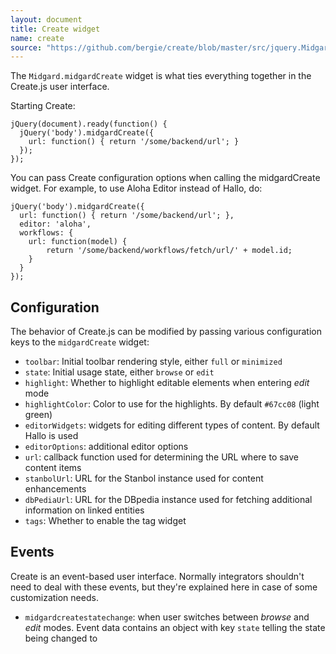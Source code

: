 ```yaml
---
layout: document
title: Create widget
name: create
source: "https://github.com/bergie/create/blob/master/src/jquery.Midgard.midgardCreate.js"
---
```

The `Midgard.midgardCreate` widget is what ties everything together in the Create.js user interface.

Starting Create:

    jQuery(document).ready(function() {
      jQuery('body').midgardCreate({
        url: function() { return '/some/backend/url'; }
      });
    });

You can pass Create configuration options when calling the midgardCreate widget. For example, to use Aloha Editor instead of Hallo, do:

    jQuery('body').midgardCreate({
      url: function() { return '/some/backend/url'; },
      editor: 'aloha',
      workflows: {
        url: function(model) {
            return '/some/backend/workflows/fetch/url/' + model.id;
        }
      }
    });

## Configuration

The behavior of Create.js can be modified by passing various configuration keys to the `midgardCreate` widget:

* `toolbar`: Initial toolbar rendering style, either `full` or `minimized`
* `state`: Initial usage state, either `browse` or `edit`
* `highlight`: Whether to highlight editable elements when entering _edit_ mode
* `highlightColor`: Color to use for the highlights. By default `#67cc08` (light green)
* `editorWidgets`: widgets for editing different types of content. By default Hallo is used
* `editorOptions`: additional editor options
* `url`: callback function used for determining the URL where to save content items
* `stanbolUrl`: URL for the Stanbol instance used for content enhancements
* `dbPediaUrl`: URL for the DBpedia instance used for fetching additional information on linked entities
* `tags`: Whether to enable the tag widget

## Events

Create is an event-based user interface. Normally integrators shouldn't need to deal with these events, but they're explained here in case of some customization needs.

* `midgardcreatestatechange`: when user switches between _browse_ and _edit_ modes. Event data contains an object with key `state` telling the state being changed to
